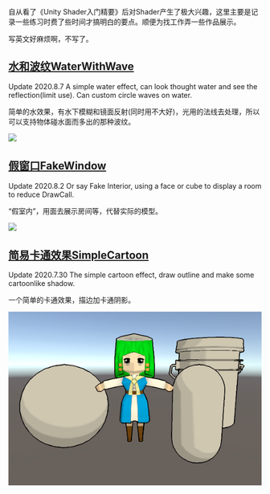 自从看了《Unity Shader入门精要》后对Shader产生了极大兴趣，这里主要是记录一些练习时费了些时间才搞明白的要点。顺便为找工作弄一些作品展示。

写英文好麻烦啊，不写了。

## [水和波纹WaterWithWave](https://github.com/Tuliyamessenger/UnityShaderPractice/tree/master/WaterWithWave) 
Update 2020.8.7 A simple water effect, can look thought water and see the reflection(limit use). Can custom circle waves on water.

简单的水效果，有水下模糊和镜面反射(同时用不大好)，光用的法线去处理，所以可以支持物体碰水面而多出的那种波纹。

![](WaterWithWave/2ns04-em5yl.gif)

## [假窗口FakeWindow](https://github.com/Tuliyamessenger/UnityShaderPractice/tree/master/FackWindow)
Update 2020.8.2 Or say Fake Interior, using a face or cube to display a room to reduce DrawCall.

“假室内”，用面去展示房间等，代替实际的模型。

![](FackWindow/wreo2-em960.gif)

## [简易卡通效果SimpleCartoon](https://github.com/Tuliyamessenger/UnityShaderPractice/tree/master/SimpleCartoon)
Update 2020.7.30 The simple cartoon effect, draw outline and make some cartoonlike shadow.

一个简单的卡通效果，描边加卡通阴影。

![](SimpleCartoon/SimpleCartoon.png)
